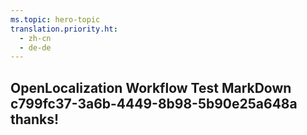 ```yaml
---
ms.topic: hero-topic
translation.priority.ht: 
  - zh-cn
  - de-de
---
```

## OpenLocalization Workflow Test MarkDown c799fc37-3a6b-4449-8b98-5b90e25a648a thanks!
